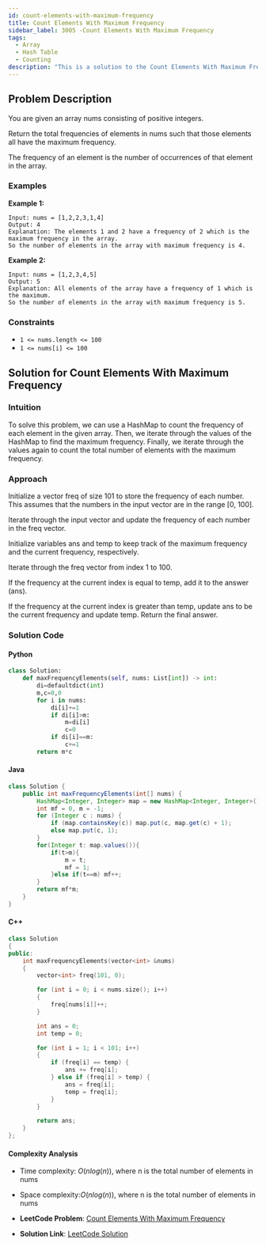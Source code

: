```yaml
---
id: count-elements-with-maximum-frequency
title: Count Elements With Maximum Frequency
sidebar_label: 3005 -Count Elements With Maximum Frequency
tags:
  - Array
  - Hash Table
  - Counting
description: "This is a solution to the Count Elements With Maximum Frequency problem on LeetCode."
---
```


## Problem Description

You are given an array nums consisting of positive integers.

Return the total frequencies of elements in nums such that those elements all have the maximum frequency.

The frequency of an element is the number of occurrences of that element in the array.

### Examples

**Example 1:**

```
Input: nums = [1,2,2,3,1,4]
Output: 4
Explanation: The elements 1 and 2 have a frequency of 2 which is the maximum frequency in the array.
So the number of elements in the array with maximum frequency is 4.

```

**Example 2:**

```
Input: nums = [1,2,3,4,5]
Output: 5
Explanation: All elements of the array have a frequency of 1 which is the maximum.
So the number of elements in the array with maximum frequency is 5.

```

### Constraints

- `1 <= nums.length <= 100`
- `1 <= nums[i] <= 100`

## Solution for Count Elements With Maximum Frequency

### Intuition

To solve this problem, we can use a HashMap to count the frequency of each element in the given array. Then, we iterate through the values of the HashMap to find the maximum frequency. Finally, we iterate through the values again to count the total number of elements with the maximum frequency.

### Approach

Initialize a vector freq of size 101 to store the frequency of each number. This assumes that the numbers in the input vector are in the range [0, 100].

Iterate through the input vector and update the frequency of each number in the freq vector.

Initialize variables ans and temp to keep track of the maximum frequency and the current frequency, respectively.

Iterate through the freq vector from index 1 to 100.

If the frequency at the current index is equal to temp, add it to the answer (ans).

If the frequency at the current index is greater than temp, update ans to be the current frequency and update temp.
Return the final answer.

### Solution Code

#### Python

```py
class Solution:
    def maxFrequencyElements(self, nums: List[int]) -> int:
        di=defaultdict(int)
        m,c=0,0
        for i in nums:
            di[i]+=1
            if di[i]>m:
                m=di[i]
                c=0
            if di[i]==m:
                c+=1
        return m*c


```

#### Java

```java
class Solution {
    public int maxFrequencyElements(int[] nums) {
        HashMap<Integer, Integer> map = new HashMap<Integer, Integer>();
        int mf = 0, m = -1;
        for (Integer c : nums) {
            if (map.containsKey(c)) map.put(c, map.get(c) + 1);
            else map.put(c, 1);
        }
        for(Integer t: map.values()){
            if(t>m){
                m = t;
                mf = 1;
            }else if(t==m) mf++;
        }
        return mf*m;
    }
}

```

#### C++

```cpp
class Solution
{
public:
    int maxFrequencyElements(vector<int> &nums)
    {
        vector<int> freq(101, 0);

        for (int i = 0; i < nums.size(); i++)
        {
            freq[nums[i]]++;
        }

        int ans = 0;
        int temp = 0;

        for (int i = 1; i < 101; i++)
        {
            if (freq[i] == temp) {
                ans += freq[i];
            } else if (freq[i] > temp) {
                ans = freq[i];
                temp = freq[i];
            }
        }

        return ans;
    }
};
```

#### Complexity Analysis

- Time complexity: $O(nlog(n))$, where n is the total number of elements in nums
- Space complexity:$O(nlog(n))$, where n is the total number of elements in nums

- **LeetCode Problem**: [ Count Elements With Maximum Frequency](https://leetcode.com/problems/count-elements-with-maximum-frequency/description/)

- **Solution Link**: [LeetCode Solution](https://leetcode.com/problems/count-elements-with-maximum-frequency/solutions/4840310/easy-solution-c)

